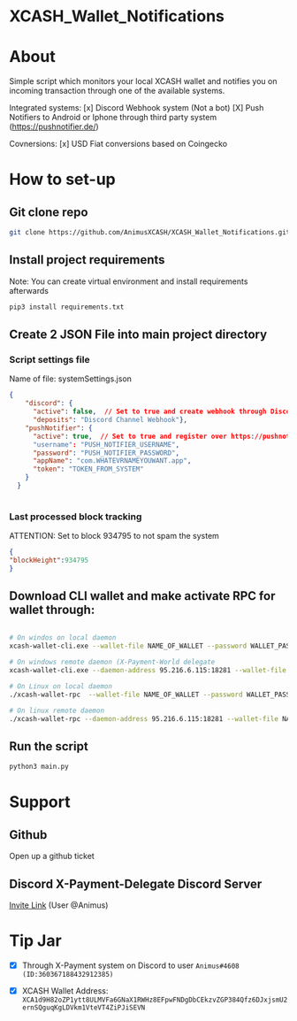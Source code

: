 # XCASH_Wallet_Notifications


# About

Simple script which monitors your local XCASH wallet and notifies you on incoming transaction through one of the available systems. 

Integrated systems:
[x] Discord Webhook system (Not a bot)
[X] Push Notifiers to Android or Iphone through third party system (https://pushnotifier.de/)

Covnersions:
[x] USD Fiat conversions based on Coingecko

# How to set-up

## Git clone repo 

```bash
git clone https://github.com/AnimusXCASH/XCASH_Wallet_Notifications.git
```

## Install project requirements 
Note: You can create virtual environment and install requirements afterwards 

```bash
pip3 install requirements.txt
``` 
## Create  2 JSON File into main project directory

### Script settings file 

Name of file: systemSettings.json

```json
{
    "discord": {
      "active": false,  // Set to true and create webhook through Discord
      "deposits": "Discord Channel Webhook"},
    "pushNotifier": {
      "active": true,  // Set to true and register over https://pushnotifier.de/. 
      "username": "PUSH_NOTIFIER_USERNAME",
      "password": "PUSH_NOTIFIER_PASSWORD",
      "appName": "com.WHATEVRNAMEYOUWANT.app",
      "token": "TOKEN_FROM_SYSTEM"
    }
  }
    
  ```

### Last processed block tracking

ATTENTION: Set to block 934795 to not spam the system 
  ```json
  {
  "blockHeight":934795
  }
  ```


## Download CLI wallet and make activate RPC for wallet through: 
```bash

# On windos on local daemon
xcash-wallet-cli.exe --wallet-file NAME_OF_WALLET --password WALLET_PASSWORD

# On windows remote daemon (X-Payment-World delegate
xcash-wallet-cli.exe --daemon-address 95.216.6.115:18281 --wallet-file NAME_OF_WALLET --password WALLET_PASSWORD

# On Linux on local daemon
./xcash-wallet-rpc  --wallet-file NAME_OF_WALLET --password WALLET_PASSWORD

# On linux remote daemon
./xcash-wallet-rpc --daemon-address 95.216.6.115:18281 --wallet-file NAME_OF_WALLET --password WALLET_PASSWORD

```

## Run the script

  ```bash
  python3 main.py
  ```

# Support 

## Github 
Open up a github ticket 

## Discord X-Payment-Delegate Discord Server
[Invite Link](https://discord.gg/pj9JCmTeJc) (User @Animus)

# Tip Jar
- [x] Through X-Payment system on Discord to user `Animus#4608 (ID:360367188432912385)`

- [x] XCASH Wallet Address: `XCA1d9H82oZP1ytt8ULMVFa6GNaX1RWHz8EFpwFNDgDbCEkzvZGP384Qfz6DJxjsmU2ernSQguqKgLDVkm1VteVT4ZiPJiSEVN`
